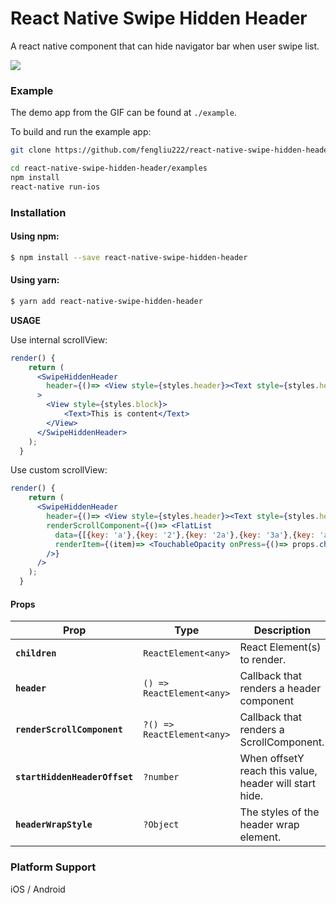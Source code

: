# React Native Swipe Hidden Header

A react native component that can hide navigator bar when user swipe list.

![](http://ww1.sinaimg.cn/large/56628d96ly1ffj9k63enjg207k0dcn9q.gif)

### Example
The demo app from the GIF can be found at `./example`.

To build and run the example app:

```bash
git clone https://github.com/fengliu222/react-native-swipe-hidden-header.git

cd react-native-swipe-hidden-header/examples
npm install
react-native run-ios
```

### Installation

#### Using npm:

```sh
$ npm install --save react-native-swipe-hidden-header
```

#### Using yarn:

```sh
$ yarn add react-native-swipe-hidden-header
```

**USAGE**

Use internal scrollView:

```jsx
render() {
    return (
      <SwipeHiddenHeader
        header={()=> <View style={styles.header}><Text style={styles.headerText}>Header</Text></View>}
      >
        <View style={styles.block}>
            <Text>This is content</Text>
        </View>
      </SwipeHiddenHeader>
    );
  }
```

Use custom scrollView:

```jsx
render() {
    return (
      <SwipeHiddenHeader
        header={()=> <View style={styles.header}><Text style={styles.headerText}>Custom</Text></View>}
        renderScrollComponent={()=> <FlatList
          data={[{key: 'a'},{key: '2'},{key: '2a'},{key: '3a'},{key: 'a4'},{key: 'a1'}, {key: 'b'}, {key: 'b2'}, {key: 'b3'}, {key: 'b1'}]}
          renderItem={(item)=> <TouchableOpacity onPress={()=> props.changeType('normal')} style={styles.block}><Text>Tap here to Custom list view</Text></TouchableOpacity>}
        />}
      />
    );
  }
```

#### Props

| Prop | Type | Description |
|---|---|---|
|**`children`**|`ReactElement<any>`|React Element(s) to render.|
|**`header`**|`() => ReactElement<any>`|Callback that renders a header component|
|**`renderScrollComponent`**|`?() => ReactElement<any>`|Callback that renders a ScrollComponent.|
|**`startHiddenHeaderOffset`**|`?number`|When offsetY reach this value, header will start hide.|
|**`headerWrapStyle`**|`?Object`|The styles of the header wrap element.|

### Platform Support

iOS / Android
